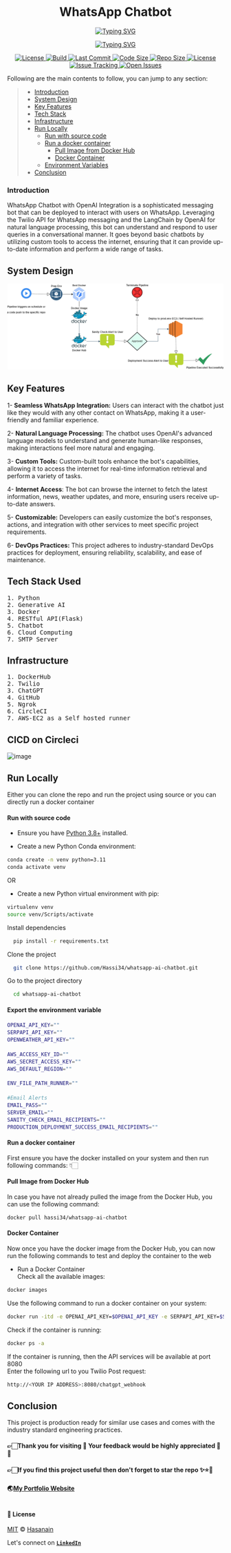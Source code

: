 <p align="center">
    <b>
        <h1 align="center">WhatsApp Chatbot</h1>
    </b>
</p>
<p align="center">
<a href="https://github.com/Hassi34/whatsapp-ai-chatbot">
    <img src="https://readme-typing-svg.demolab.com?font=Georgia&c=g&size=18&duration=3000&pause=6000&multiline=True&center=true&width=800&height=40&lines= AI Powered WhatsApp chatbot;" alt="Typing SVG" />
</a>
</p>
<p align="center">
<a href="https://github.com/Hassi34/whatsapp-ai-chatbot">
    <img src="https://readme-typing-svg.demolab.com?font=Georgia&size=18&duration=2000&pause=1500&multiline=False&color=10D736FF&center=true&width=600&height=40&lines=AI+%7C+NLP+%7C+LangChain+%7C+OpenAI+%7C+ChatGPT;Python+%7C+3.8+%7C+3.9+%7C+3.10+%7C+3.11;Online Serving+%7CCICD pipeline+%7CREST API+%7C+Flask+%7C+Docker+%7C+Twilio;Ngrok+%7C+EC2 Instance+%7C+Self Hosted Runner;" alt="Typing SVG" />
</a>
</p>

<p align="center">
    <a href="https://www.python.org/downloads/">
        <img alt="License" src="https://img.shields.io/badge/python-3.8%20%7C%203.9%20%7C%203.10%20%7C%203.11-g.svg">
    </a>
    <a href="https://github.com/Hassi34/whatsapp-ai-chatbot">
        <img alt="Build" src="https://circleci.com/gh/Hassi34/whatsapp-ai-chatbot.svg?style=svg&circle-token=4a7b1b0ecef476886311269a35c17f05ec51ac60">
    </a>
    <a href="https://github.com/Hassi34/whatsapp-ai-chatbot">
        <img alt="Last Commit" src="https://img.shields.io/github/last-commit/hassi34/whatsapp-ai-chatbot/main?color=g">
    </a>
    <a href="https://github.com/Hassi34/whatsapp-ai-chatbot">
        <img alt="Code Size" src="https://img.shields.io/github/languages/code-size/hassi34/whatsapp-ai-chatbot?color=g">
    </a>
    <a href="https://github.com/Hassi34/whatsapp-ai-chatbot">
        <img alt="Repo Size" src="https://img.shields.io/github/repo-size/hassi34/whatsapp-ai-chatbot?color=g">
    </a>
    <a href="https://github.com/Hassi34/whatsapp-ai-chatbot/blob/main/LICENSE">
        <img alt="License" src="https://img.shields.io/github/license/hassi34/whatsapp-ai-chatbot?color=g">
    </a>
    <a href="https://github.com/hassi34/whatsapp-ai-chatbot/issues">
        <img alt="Issue Tracking" src="https://img.shields.io/badge/issue_tracking-github-brightgreen.svg">
    </a>
    <a href="https://github.com/hassi34/whatsapp-ai-chatbot/issues">
        <img alt="Open Issues" src="https://img.shields.io/github/issues/hassi34/whatsapp-ai-chatbot">
    </a>
</p>

Following are the main contents to follow, you can jump to any section:

>   -  [Introduction](#project-intro)<br>
>   -  [System Design](#system-design)<br>
>   -  [Key Features](#key-features)<br>
>   -  [Tech Stack](#tech-stack)<br>
>   -  [Infrastructure](#infra-)<br>
>   -  [Run Locally](#run-locally)<br>
>      - [Run with source code](#run-source)<br>
>      - [Run a docker container](#run-container)<br>
>        - [Pull Image from Docker Hub](#docker-container)<br>
>        - [Docker Container](#docker-container)<br>
>      - [Environment Variables](#env-vars)<br>
>   -  [Conclusion](#conclusion-)<br>

### Introduction<a id='project-intro'></a>  
WhatsApp Chatbot with OpenAI Integration is a sophisticated messaging bot that can be deployed to interact with users on WhatsApp. Leveraging the Twilio API for WhatsApp messaging and the LangChain by OpenAI for natural language processing, this bot can understand and respond to user queries in a conversational manner. It goes beyond basic chatbots by utilizing custom tools to access the internet, ensuring that it can provide up-to-date information and perform a wide range of tasks.
## System Design<a id='system-design'></a>  
![image](./repo_assets/SystemDesign.png)
## Key Features<a id='key-features'></a> 
 
1- **Seamless WhatsApp Integration:** Users can interact with the chatbot just like they would with any other contact on WhatsApp, making it a user-friendly and familiar experience.

2- **Natural Language Processing:** The chatbot uses OpenAI's advanced language models to understand and generate human-like responses, making interactions feel more natural and engaging.

3- **Custom Tools:** Custom-built tools enhance the bot's capabilities, allowing it to access the internet for real-time information retrieval and perform a variety of tasks.

4- **Internet Access**: The bot can browse the internet to fetch the latest information, news, weather updates, and more, ensuring users receive up-to-date answers.

5- **Customizable:** Developers can easily customize the bot's responses, actions, and integration with other services to meet specific project requirements.

6- **DevOps Practices:** This project adheres to industry-standard DevOps practices for deployment, ensuring reliability, scalability, and ease of maintenance.

## Tech Stack Used<a id='tech-stack'></a>
<pre>
1. Python 
2. Generative AI 
3. Docker
4. RESTful API(Flask)
5. Chatbot
6. Cloud Computing
7. SMTP Server
</pre>
## Infrastructure<a id='infra-'></a>
<pre>
1. DockerHub
2. Twilio
3. ChatGPT
4. GitHub
5. Ngrok
6. CircleCI
7. AWS-EC2 as a Self hosted runner
</pre>
## CICD on Circleci
![image](./assets/cicd.jpg)

## Run Locally<a id='run-locally'></a>
Either you can clone the repo and run the project using source or you can directly run a docker container
#### Run with source code<a id='run-source'></a>
* Ensure you have [Python 3.8+](https://www.python.org/downloads/) installed.

* Create a new Python Conda environment:<a id='env-setup'></a>

```bash
conda create -n venv python=3.11  
conda activate venv 
```
OR
* Create a new Python virtual environment with pip:
```bash
virtualenv venv
source venv/Scripts/activate
```
Install dependencies

```bash
  pip install -r requirements.txt
```

Clone the project

```bash
  git clone https://github.com/Hassi34/whatsapp-ai-chatbot.git
```

Go to the project directory

```bash
  cd whatsapp-ai-chatbot
```

#### Export the environment variable<a id='env-vars'></a>
```bash
OPENAI_API_KEY=""
SERPAPI_API_KEY=""
OPENWEATHER_API_KEY=""

AWS_ACCESS_KEY_ID=""
AWS_SECRET_ACCESS_KEY=""
AWS_DEFAULT_REGION=""

ENV_FILE_PATH_RUNNER=""

#Email Alerts
EMAIL_PASS=""
SERVER_EMAIL=""
SANITY_CHECK_EMAIL_RECIPIENTS=""
PRODUCTION_DEPLOYMENT_SUCCESS_EMAIL_RECIPIENTS=""

```

#### Run a docker container<a id='run-container'></a>
First ensure you have the docker installed on your system and then run following commands: 👇🏻

#### Pull Image from Docker Hub<a id='docker-pull'></a>
In case you have not already pulled the image from the Docker Hub, you can use the following command:
```bash
docker pull hassi34/whatsapp-ai-chatbot
```

#### Docker Container<a id='docker-container'></a>
Now once you have the docker image from the Docker Hub, you can now run the following commands to test and deploy the container to the web

* Run a Docker Container<a id='run-docker-container'></a><br>
Check all the available images:
```bash
docker images
```
Use the following command to run a docker container on your system:
```bash
docker run -itd -e OPENAI_API_KEY=$OPENAI_API_KEY -e SERPAPI_API_KEY=$SERPAPI_API_KEY -e OPENWEATHER_API_KEY=$OPENWEATHER_API_KEY -e AWS_ACCESS_KEY_ID=$AWS_ACCESS_KEY_ID -e AWS_SECRET_ACCESS_KEY=$AWS_SECRET_ACCESS_KEY -e AWS_DEFAULT_REGION=$AWS_DEFAULT_REGION --name <CONTAINER NAME> -p 8080:8080 hassi34/whatsapp-ai-chatbot
```
Check if the container is running:
```bash
docker ps -a
```
If the container is running, then the API services will be available at port 8080<br>
Enter the following url to you Twilio Post request:<br>
```bash
http://<YOUR IP ADDRESS>:8080/chatgpt_webhook
```

## Conclusion<a id='conclusion-'></a>
This project is production ready for similar use cases and comes with the industry standard engineering practices.
#### **👉🏻Thank you for visiting 🙏 Your feedback would be highly appreciated 💯😊**<br>
#### **👉🏻If you find this project useful then don't forget to star the repo ✨⭐🤖**<br>
#### 🌏[My Portfolio Website][website] <br><br>
#### **📃 License**
[MIT][license] © [Hasanain][website]

[license]: hhttps://github.com/Hassi34/brain-tumor-classification/blob/main/LICENSE
[website]: https://hasanain.aicaliber.com

Let's connect on **[``LinkedIn``](https://www.linkedin.com/in/hasanain-mehmood)** <br>